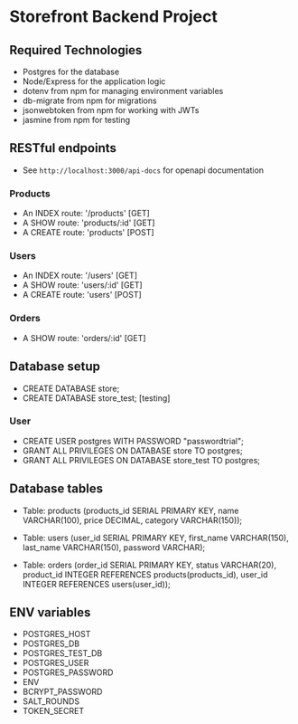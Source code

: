 # Storefront Backend Project

## Required Technologies

- Postgres for the database
- Node/Express for the application logic
- dotenv from npm for managing environment variables
- db-migrate from npm for migrations
- jsonwebtoken from npm for working with JWTs
- jasmine from npm for testing

## RESTful endpoints

- See `http://localhost:3000/api-docs` for openapi documentation

### Products

- An INDEX route: '/products' [GET]
- A SHOW route: 'products/:id' [GET]
- A CREATE route: 'products' [POST]

### Users

- An INDEX route: '/users' [GET]
- A SHOW route: 'users/:id' [GET]
- A CREATE route: 'users' [POST]

### Orders

- A SHOW route: 'orders/:id' [GET]

## Database setup

- CREATE DATABASE store;
- CREATE DATABASE store_test; [testing]

### User

- CREATE USER postgres WITH PASSWORD "passwordtrial";
- GRANT ALL PRIVILEGES ON DATABASE store TO postgres;
- GRANT ALL PRIVILEGES ON DATABASE store_test TO postgres;

## Database tables

- Table: products (products_id SERIAL PRIMARY KEY, name VARCHAR(100), price DECIMAL, category VARCHAR(150));

- Table: users (user_id SERIAL PRIMARY KEY, first_name VARCHAR(150), last_name VARCHAR(150), password VARCHAR);

- Table: orders (order_id SERIAL PRIMARY KEY, status VARCHAR(20), product_id INTEGER REFERENCES products(products_id),
user_id INTEGER REFERENCES users(user_id));

## ENV variables

- POSTGRES_HOST
- POSTGRES_DB
- POSTGRES_TEST_DB
- POSTGRES_USER
- POSTGRES_PASSWORD
- ENV
- BCRYPT_PASSWORD
- SALT_ROUNDS
- TOKEN_SECRET
